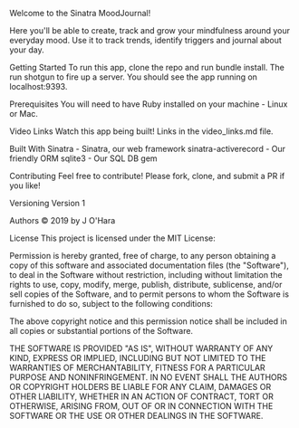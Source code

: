Welcome to the Sinatra MoodJournal! 

Here you'll be able to create, track and grow your mindfulness around your everyday mood. Use it to track trends, identify triggers and journal about your day.

Getting Started
To run this app, clone the repo and run bundle install. The run shotgun to fire up a server. You should see the app running on localhost:9393.

Prerequisites
You will need to have Ruby installed on your machine - Linux or Mac.

Video Links
Watch this app being built! Links in the video_links.md file.

Built With
Sinatra - Sinatra, our web framework
sinatra-activerecord - Our friendly ORM
sqlite3 - Our SQL DB gem

Contributing
Feel free to contribute! Please fork, clone, and submit a PR if you like!

Versioning
Version 1

Authors
© 2019 by J O'Hara

License
This project is licensed under the MIT License:

Permission is hereby granted, free of charge, to any person obtaining a copy of this software and associated documentation files (the "Software"), to deal in the Software without restriction, including without limitation the rights to use, copy, modify, merge, publish, distribute, sublicense, and/or sell copies of the Software, and to permit persons to whom the Software is furnished to do so, subject to the following conditions:

The above copyright notice and this permission notice shall be included in all copies or substantial portions of the Software.

THE SOFTWARE IS PROVIDED "AS IS", WITHOUT WARRANTY OF ANY KIND, EXPRESS OR IMPLIED, INCLUDING BUT NOT LIMITED TO THE WARRANTIES OF MERCHANTABILITY, FITNESS FOR A PARTICULAR PURPOSE AND NONINFRINGEMENT. IN NO EVENT SHALL THE AUTHORS OR COPYRIGHT HOLDERS BE LIABLE FOR ANY CLAIM, DAMAGES OR OTHER LIABILITY, WHETHER IN AN ACTION OF CONTRACT, TORT OR OTHERWISE, ARISING FROM, OUT OF OR IN CONNECTION WITH THE SOFTWARE OR THE USE OR OTHER DEALINGS IN THE SOFTWARE.
